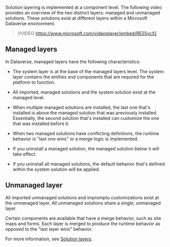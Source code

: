 Solution layering is implemented at a component level. The following video provides an overview of the two distinct layers: managed and unmanaged solutions. These solutions exist at different layers within a Microsoft Dataverse environment.

> [!VIDEO https://www.microsoft.com/videoplayer/embed/RE55vcX]

## Managed layers

In Dataverse, managed layers have the following characteristics:

-   The system layer is at the base of the managed layers level. The system layer contains the entities and components that are required for the platform to function.

-   All imported, managed solutions and the system solution exist at the managed level.

-   When multiple managed solutions are installed, the last one that's installed is above the managed solution that was previously installed. Essentially, the second solution that's installed can customize the one that was installed before it.

-   When two managed solutions have conflicting definitions, the runtime behavior is "last one wins" or a merge logic is implemented.

-   If you uninstall a managed solution, the managed solution below it will take effect.

-   If you uninstall all managed solutions, the default behavior that's defined within the system solution will be applied. 

## Unmanaged layer

All imported unmanaged solutions and impromptu customizations exist at the unmanaged layer. All unmanaged solutions share a single, unmanaged layer.

Certain components are available that have a merge behavior, such as site maps and forms. Each layer is merged to produce the runtime behavior as opposed to the "last layer wins" behavior.

For more information, see [Solution layers](/power-platform/alm/solution-layers-alm).
